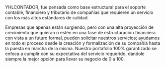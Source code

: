 YHLCONTADOR, fue pensada como base estructural para el soporte contable, financiero y tributario de compañías que requieren un servicio con los más altos estándares de calidad.

Empresas que apenas están surgiendo, pero con una alta proyección de crecimiento que quieran o estén en una fase de estructuración financiera con vista a un futuro formal, pueden solicitar nuestros servicios; ayudamos en todo el proceso desde la creación y formalización de su compañía hasta la puesta en marcha de la misma. Nuestro portafolio 100% garantizado se enfoca a cumplir con su expectativa del servicio requerido, dándole siempre la mejor opción para llevar su negocio de 0 a 100.
<!---
YHLCONTADOR/YHLCONTADOR is a ✨ special ✨ repository because its `README.md` (this file) appears on your GitHub profile.
You can click the Preview link to take a look at your changes.
--->
